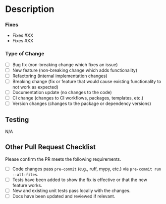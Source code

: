 # Description
<!--- Describe your changes in detail --->


### Fixes
<!--- List any issue numbers above that this PR addresses if any --->

- Fixes #XX
- Fixes #XX

### Type of Change
<!--- Check which off the following types describe this PR: Enter X into brackets to check --->

- [ ] Bug fix (non-breaking change which fixes an issue)
- [ ] New feature (non-breaking change which adds functionality)
- [ ] Refactoring (internal implementation changes)
- [ ] Breaking change (fix or feature that would cause existing functionality to not work as expected)
- [ ] Documentation update (no changes to the code)
- [ ] CI change (changes to CI workflows, packages, templates, etc.)
- [ ] Version changes (changes to the package or dependency versions)

## Testing
<!--- Please describe the test ran to verify changes --->

N/A

## Other Pull Request Checklist

Please confirm the PR meets the following requirements.
- [ ] Code changes pass `pre-commit` (e.g., ruff, mypy, etc.) via `pre-commit run --all-files`.
- [ ] Tests have been added to show the fix is effective or that the new feature works.
- [ ] New and existing unit tests pass locally with the changes.
- [ ] Docs have been updated and reviewed if relevant.